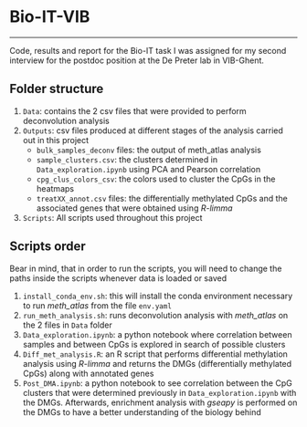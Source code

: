 # Bio-IT-VIB
------------


Code, results and report for the Bio-IT task I was assigned for my second interview for the postdoc position at the De Preter lab in VIB-Ghent.

## Folder structure

1. `Data`: contains the 2 csv files that were provided to perform deconvolution analysis
2. `Outputs`: csv files produced at different stages of the analysis carried out in this project
    * `bulk_samples_deconv` files: the output of meth_atlas analysis
    * `sample_clusters.csv`: the clusters determined in `Data_exploration.ipynb` using PCA and Pearson correlation
    * `cpg_clus_colors_csv`: the colors used to cluster the CpGs in the heatmaps
    * `treatXX_annot.csv` files: the differentially methylated CpGs and the associated genes that were obtained using *R-limma*
3. `Scripts`: All scripts used throughout this project

## Scripts order

Bear in mind, that in order to run the scripts, you will need to change the paths inside the scripts whenever data is loaded or saved

1. `install_conda_env.sh`: this will install the conda environment necessary to run *meth_atlas* from the file `env.yaml`
2. `run_meth_analysis.sh`: runs deconvolution analysis with *meth_atlas* on the 2 files in `Data` folder
3. `Data_exploration.ipynb`: a python notebook where correlation between samples and between CpGs is explored in search of possible clusters
4. `Diff_met_analysis.R`: an R script that performs differential methylation analysis using *R-limma* and returns the DMGs (differentially methylated CpGs) along with annotated genes
5. `Post_DMA.ipynb`: a python notebook to see correlation between the CpG clusters that were determined previously in `Data_exploration.ipynb` with the DMGs. Afterwards, enrichment analysis with *gseapy* is performed on the DMGs to have a better understanding of the biology behind